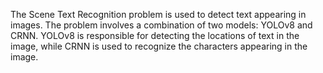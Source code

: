 The Scene Text Recognition problem is used to detect text appearing in images. The problem involves a combination of two models: YOLOv8 and CRNN. YOLOv8 is responsible for detecting the locations of text in the image, while CRNN is used to recognize the characters appearing in the image.
